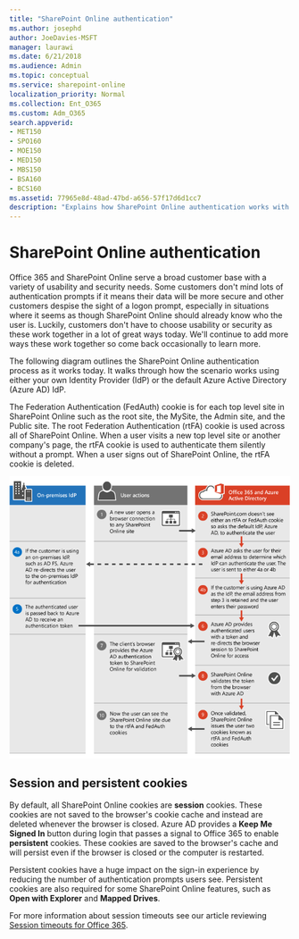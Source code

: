 ```yaml
---
title: "SharePoint Online authentication"
ms.author: josephd
author: JoeDavies-MSFT
manager: laurawi
ms.date: 6/21/2018
ms.audience: Admin
ms.topic: conceptual
ms.service: sharepoint-online
localization_priority: Normal
ms.collection: Ent_O365
ms.custom: Adm_O365
search.appverid:
- MET150
- SPO160
- MOE150
- MED150
- MBS150
- BSA160
- BCS160
ms.assetid: 77965e8d-48ad-47bd-a656-57f17d6d1cc7
description: "Explains how SharePoint Online authentication works with sessions and cookies."
---
```


# SharePoint Online authentication

Office 365 and SharePoint Online serve a broad customer base with a variety of usability and security needs. Some customers don't mind lots of authentication prompts if it means their data will be more secure and other customers despise the sight of a logon prompt, especially in situations where it seems as though SharePoint Online should already know who the user is. Luckily, customers don't have to choose usability or security as these work together in a lot of great ways today. We'll continue to add more ways these work together so come back occasionally to learn more.
  
The following diagram outlines the SharePoint Online authentication process as it works today. It walks through how the scenario works using either your own Identity Provider (IdP) or the default Azure Active Directory (Azure AD) IdP.
  
The Federation Authentication (FedAuth) cookie is for each top level site in SharePoint Online such as the root site, the MySite, the Admin site, and the Public site. The root Federation Authentication (rtFA) cookie is used across all of SharePoint Online. When a user visits a new top level site or another company's page, the rtFA cookie is used to authenticate them silently without a prompt. When a user signs out of SharePoint Online, the rtFA cookie is deleted.
  
![SharePoint Online Authentication Process](media/480bc4e7-d28e-42e0-9901-a58ca5fd6ee9.png)
  
## Session and persistent cookies

By default, all SharePoint Online cookies are **session** cookies. These cookies are not saved to the browser's cookie cache and instead are deleted whenever the browser is closed. Azure AD provides a **Keep Me Signed In** button during login that passes a signal to Office 365 to enable **persistent** cookies. These cookies are saved to the browser's cache and will persist even if the browser is closed or the computer is restarted. 
  
Persistent cookies have a huge impact on the sign-in experience by reducing the number of authentication prompts users see. Persistent cookies are also required for some SharePoint Online features, such as **Open with Explorer** and **Mapped Drives**. 
  
For more information about session timeouts see our article reviewing [Session timeouts for Office 365](https://support.office.com/article/37a5c116-5b07-4f70-8333-5b86fd2c3c40).
  

